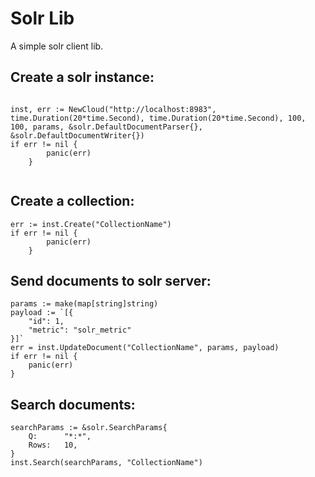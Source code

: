 # Solr Lib
A simple solr client lib.


## Create a solr instance:
```

inst, err := NewCloud("http://localhost:8983", time.Duration(20*time.Second), time.Duration(20*time.Second), 100, 100, params, &solr.DefaultDocumentParser{}, &solr.DefaultDocumentWriter{})
if err != nil {
		panic(err)
	}
	
```

## Create a collection:
```
err := inst.Create("CollectionName")
if err != nil {
		panic(err)
	}

```
## Send documents to solr server:
```
params := make(map[string]string)
payload := `[{
	"id": 1,
	"metric": "solr_metric"
}]`
err = inst.UpdateDocument("CollectionName", params, payload)
if err != nil {
	panic(err)
}
```

## Search documents:
```
searchParams := &solr.SearchParams{
	Q:      "*:*",
	Rows:   10,
}
inst.Search(searchParams, "CollectionName")

```
